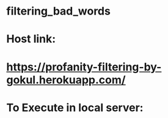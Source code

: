 # filtering_bad_words
# Host link:
# https://profanity-filtering-by-gokul.herokuapp.com/
# To Execute in local server:
